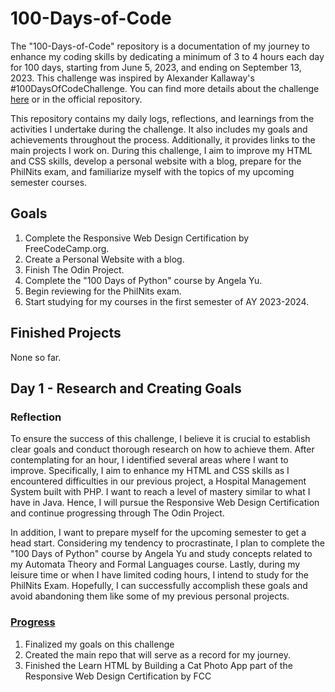# 100-Days-of-Code

The "100-Days-of-Code" repository is a documentation of my journey to enhance my coding skills by dedicating a minimum of 3 to 4 hours each day for 100 days, starting from June 5, 2023, and ending on September 13, 2023. This challenge was inspired by Alexander Kallaway's #100DaysOfCodeChallenge. You can find more details about the challenge [here](https://www.100daysofcode.com) or in the official repository.

This repository contains my daily logs, reflections, and learnings from the activities I undertake during the challenge. It also includes my goals and achievements throughout the process. Additionally, it provides links to the main projects I work on. During this challenge, I aim to improve my HTML and CSS skills, develop a personal website with a blog, prepare for the PhilNits exam, and familiarize myself with the topics of my upcoming semester courses.

## Goals

1. Complete the Responsive Web Design Certification by FreeCodeCamp.org.
2. Create a Personal Website with a blog.
3. Finish The Odin Project.
4. Complete the "100 Days of Python" course by Angela Yu.
5. Begin reviewing for the PhilNits exam.
6. Start studying for my courses in the first semester of AY 2023-2024.

## Finished Projects

None so far.

## Day 1 - Research and Creating Goals

### Reflection

To ensure the success of this challenge, I believe it is crucial to establish clear goals and conduct thorough research on how to achieve them. After contemplating for an hour, I identified several areas where I want to improve. Specifically, I aim to enhance my HTML and CSS skills as I encountered difficulties in our previous project, a Hospital Management System built with PHP. I want to reach a level of mastery similar to what I have in Java. Hence, I will pursue the Responsive Web Design Certification and continue progressing through The Odin Project.

In addition, I want to prepare myself for the upcoming semester to get a head start. Considering my tendency to procrastinate, I plan to complete the "100 Days of Python" course by Angela Yu and study concepts related to my Automata Theory and Formal Languages course. Lastly, during my leisure time or when I have limited coding hours, I intend to study for the PhilNits Exam. Hopefully, I can successfully accomplish these goals and avoid abandoning them like some of my previous personal projects.

### [Progress](https://github.com/johnivanpuayap/100-days-of-code/tree/main/Day%201)
1. Finalized my goals on this challenge
2. Created the main repo that will serve as a record for my journey.
3. Finished the Learn HTML by Building a Cat Photo App part of the Responsive Web Design Certification by FCC

